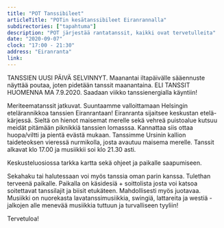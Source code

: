 ```yaml
---
title: "POT Tanssibileet"
articleTitle: "POTin kesätanssibileet Eiranrannalla"
subdirectories: ["tapahtuma"]
description: "POT järjestää rantatanssit, kaikki ovat tervetulleita"
date: "2020-09-07"
clock: "17:00 - 21:30"
address: "Eiranranta"
link:
---
```


TANSSIEN UUSI PÄIVÄ SELVINNYT. Maanantai iltapäivälle sääennuste näyttää poutaa, joten pidetään tanssit maanantaina. ELI TANSSIT HUOMENNA MA 7.9.2020. Saadaan viikko tanssienergialla käyntiin!

Meriteematanssit jatkuvat. Suuntaamme valloittamaan Helsingin etelärannikkoa tanssien Eiranrantaan! Eiranranta sijaitsee keskustan etelä-kärjessä. Sieltä on hienot maisemat merelle sekä vehreä puistoalue kutsuu meidät pitämään piknikkiä tanssien lomasssa. Kannattaa siis ottaa huopa/viltti ja pientä evästä mukaan. Tanssimme Ursinin kallion taideteoksen vieressä nurmikolla, josta avautuu maisema merelle. Tanssit alkavat klo 17.00 ja musiikkii soi klo 21.30 asti.

Keskusteluosiossa tarkka kartta sekä ohjeet ja paikalle saapumiseen.

Sekahaku tai halutessaan voi myös tanssia oman parin kanssa. Tulethan terveenä paikalle. Paikalla on käsidesiä + soittolista josta voi katsoa soitettavat tanssilajit ja biisit etukäteen. Mahdollisesti myös juotavaa. Musiikki on nuorekasta lavatanssimusiikkia, swingiä, lattareita ja westiä - jalkojen alle menevää musiikkia tuttuun ja turvalliseen tyyliin!

Tervetuloa!
